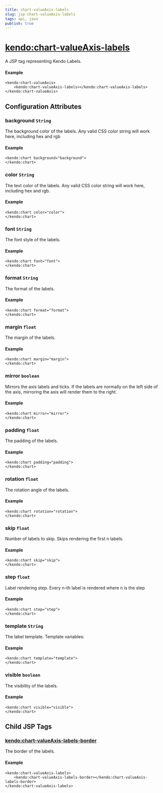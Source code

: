 ```yaml
---
title: chart-valueAxis-labels
slug: jsp-chart-valueAxis-labels
tags: api, java
publish: true
---
```


# <kendo:chart-valueAxis-labels>
A JSP tag representing Kendo Labels.

#### Example
    <kendo:chart-valueAxis>
        <kendo:chart-valueAxis-labels></kendo:chart-valueAxis-labels>
    </kendo:chart-valueAxis>


## Configuration Attributes


### background `String`

The background color of the labels. Any valid CSS color string will work here, including
hex and rgb

#### Example
    <kendo:chart background="background">
    </kendo:chart>



### color `String`

The text color of the labels. Any valid CSS color string will work here, including hex and rgb.

#### Example
    <kendo:chart color="color">
    </kendo:chart>



### font `String`

The font style of the labels.

#### Example
    <kendo:chart font="font">
    </kendo:chart>



### format `String`

The format of the labels.

#### Example
    <kendo:chart format="format">
    </kendo:chart>



### margin `float`

The margin of the labels.

#### Example
    <kendo:chart margin="margin">
    </kendo:chart>



### mirror `boolean`

Mirrors the axis labels and ticks.
If the labels are normally on the left side of the axis,
mirroring the axis will render them to the right.

#### Example
    <kendo:chart mirror="mirror">
    </kendo:chart>



### padding `float`

The padding of the labels.

#### Example
    <kendo:chart padding="padding">
    </kendo:chart>



### rotation `float`

The rotation angle of the labels.

#### Example
    <kendo:chart rotation="rotation">
    </kendo:chart>



### skip `float`

Number of labels to skip.
Skips rendering the first n labels.

#### Example
    <kendo:chart skip="skip">
    </kendo:chart>



### step `float`

Label rendering step.
Every n-th label is rendered where n is the step

#### Example
    <kendo:chart step="step">
    </kendo:chart>



### template `String`

The label template.
Template variables:

#### Example
    <kendo:chart template="template">
    </kendo:chart>



### visible `boolean`

The visibility of the labels.

#### Example
    <kendo:chart visible="visible">
    </kendo:chart>



## Child JSP Tags

### [<kendo:chart-valueAxis-labels-border>](/api/wrappers/jsp/chart/valueaxis-labels-border)

The border of the labels.

#### Example

    <kendo:chart-valueAxis-labels>
        <kendo:chart-valueAxis-labels-border></kendo:chart-valueAxis-labels-border>
    </kendo:chart-valueAxis-labels>
 
